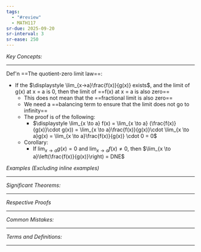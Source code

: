 ```yaml
---
tags:
  - "#review"
  - MATH117
sr-due: 2025-09-20
sr-interval: 3
sr-ease: 250
---
```

*Key Concepts:*
___

Def'n ==The quotient-zero limit law==: 
- If the $\displaystyle \lim_{x->a}\frac{f(x)}{g(x)} exists$, and the limit of g(x) at x = a is 0, then the limit of ==f(x) at x = a is also zero==
	- This does not mean that the ==fractional limit is also zero==
	- We need a ==balancing term to ensure that the limit does not go to infinity==
	- The proof is of the following:
		- $\displaystyle \lim_{x \to a} f(x) = \lim_{x \to a} (\frac{f(x)}{g(x)}\cdot g(x)) = \lim_{x \to a}\frac{f(x)}{g(x)}\cdot \lim_{x \to a}g(x) = \lim_{x \to a}\frac{f(x)}{g(x)} \cdot 0 = 0$
	- Corollary:
		- If $\lim_{x \to a}g(x) = 0$ and $\lim_{x \to a}f(x)\ne 0$, then $\lim_{x \to a}\left(\frac{f(x)}{g(x)}\right) = DNE$

*Examples (Excluding inline examples)* 
___

*Significant Theorems:*
___

*Respective Proofs*
___

*Common Mistakes:*
___

*Terms and Definitions:*
___

